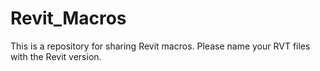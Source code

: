 # Revit_Macros

This is a repository for sharing Revit macros. Please name your RVT files with the Revit version.
